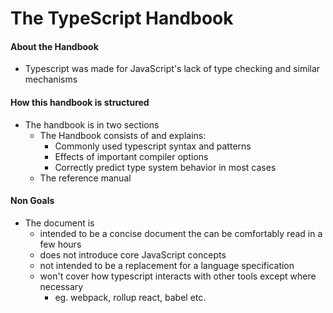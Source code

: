 # The TypeScript Handbook
#### About the Handbook

- Typescript was made for JavaScript's lack of type checking and similar mechanisms

#### How this handbook is structured

- The handbook is in two sections
	- The Handbook consists of and explains:
		- Commonly used typescript syntax and patterns
		- Effects of important compiler options
		- Correctly predict type system behavior in most cases
	- The reference manual
#### Non Goals

- The document is
	- intended to be a concise document the can be comfortably read in a few hours
	- does not introduce core JavaScript concepts
	- not intended to be a replacement for a language specification
	- won't cover how typescript interacts with other tools except where necessary
		- eg. webpack, rollup react, babel etc.